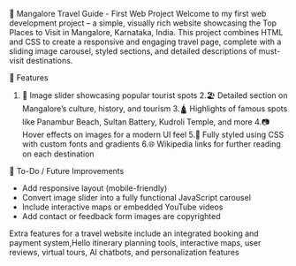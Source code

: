 🌴 Mangalore Travel Guide - First Web Project
Welcome to my first web development project – a simple, visually rich website showcasing the Top Places to Visit in Mangalore, Karnataka, India.
This project combines HTML and CSS to create a responsive and engaging travel page, complete with a sliding image carousel, styled sections, and detailed descriptions of must-visit destinations.

🚀 Features 
1. 🔄 Image slider showcasing popular tourist spots
2.🏖️ Detailed section on Mangalore’s culture, history, and tourism
3.🛕 Highlights of famous spots like Panambur Beach, Sultan Battery, Kudroli Temple, and more
4.📷 Hover effects on images for a modern UI feel
5.🎨 Fully styled using CSS with custom fonts and gradients
6.🌐 Wikipedia links for further reading on each destination

📌 To-Do / Future Improvements
* Add responsive layout (mobile-friendly)
* Convert image slider into a fully functional JavaScript carousel
* Include interactive maps or embedded YouTube videos
* Add contact or feedback form
images are copyrighted 

Extra features for a travel website include an integrated booking and payment system,Hello
itinerary planning tools, interactive maps, user reviews, virtual tours, AI chatbots, and personalization features
